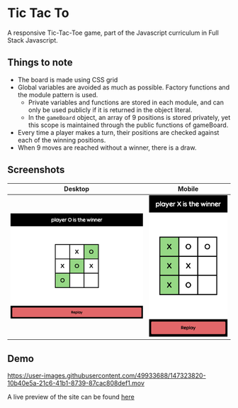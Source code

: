 # Tic Tac To

A responsive Tic-Tac-Toe game, part of the Javascript curriculum in Full Stack Javascript.

## Things to note

* The board is made using CSS grid
* Global variables are avoided as much as possible. Factory functions and the module pattern is used.
  * Private variables and functions are stored in each module, and can only be used publicly if it is returned in the object literal.
  * In the `gameBoard` object, an array of 9 positions is stored privately, yet this scope is maintained through the public functions of gameBoard.
* Every time a player makes a turn, their positions are checked against each of the winning positions.
* When 9 moves are reached without a winner, there is a draw.

## Screenshots
Desktop             |  Mobile
:-------------------------:|:-------------------------:
![desktop](images/desktop.png)  |  ![modal](images/mobile.png)

## Demo

https://user-images.githubusercontent.com/49933688/147323820-10b40e5a-21c6-41b1-8739-87cac808def1.mov

A live preview of the site can be found [here](https://tmprk.github.io/tic-tac-toe/)
